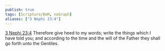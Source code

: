 ```yaml
---
publish: true
tags: [Scripture/BoM, noGraph]
aliases: ["3 Nephi 23:4"]
---
```

[3 Nephi 23:4](https://churchofjesuschrist.org/study/scriptures/bofm/3-ne/23?lang=eng&id=p4#p4) Therefore give heed to my words; write the things which I have told you; and according to the time and the will of the Father they shall go forth unto the Gentiles.
